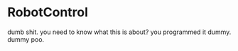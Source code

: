 # RobotControl
dumb shit. you need to know what this is about? you programmed it dummy. dummy poo. 
